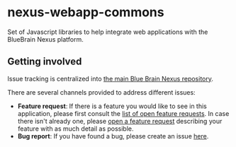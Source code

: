# nexus-webapp-commons

Set of Javascript libraries to help integrate web applications with the BlueBrain Nexus platform.

## Getting involved

Issue tracking is centralized into [the main Blue Brain Nexus repository](https://github.com/BlueBrain/nexus).

There are several channels provided to address different issues:
- **Feature request**: If there is a feature you would like to see in this application, please first consult the [list of open feature requests](https://github.com/BlueBrain/nexus/issues?q=is%3Aopen+is%3Aissue+label%3Afeature+label%3Afrontend+label%3Awebapp-commons). In case there isn't already one, please [open a feature request](https://github.com/BlueBrain/nexus/issues/new?labels=feature,frontend,webapp-commons) describing your feature with as much detail as possible.
- **Bug report**: If you have found a bug, please create an issue [here](https://github.com/BlueBrain/nexus/issues/new?labels=bug,frontend,webapp-commons).
